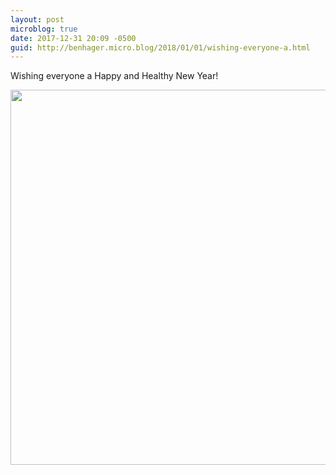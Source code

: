 ```yaml
---
layout: post
microblog: true
date: 2017-12-31 20:09 -0500
guid: http://benhager.micro.blog/2018/01/01/wishing-everyone-a.html
---
```

Wishing everyone a Happy and Healthy New Year!

<img src="http://hager.blog/uploads/2018/630ded5288.jpg" width="600" height="600" />
